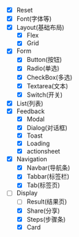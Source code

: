

- [x] Reset
- [x] Font(字体等)
- [x] Layout(基础布局)
    - [x] Flex
    - [x] Grid
- [x] Form
    - [x] Button(按钮)
    - [x] Radio(单选)
    - [x] CheckBox(多选)
    - [x] Textarea(文本)
    - [x] Switch(开关)
- [x] List(列表)
- [x] Feedback
    - [x] Modal
    - [x] Dialog(对话框)    
    - [x] Toast
    - [x] Loading
    - [x] actionsheet
- [x] Navigation
    - [x] Navbar(导航条)
    - [x] Tabbar(标签栏)
    - [x] Tab(标签页)
- [ ] Display
    - [ ] Result(结果页)
    - [x] Share(分享)
    - [x] Steps(步骤条)
    - [x] Card